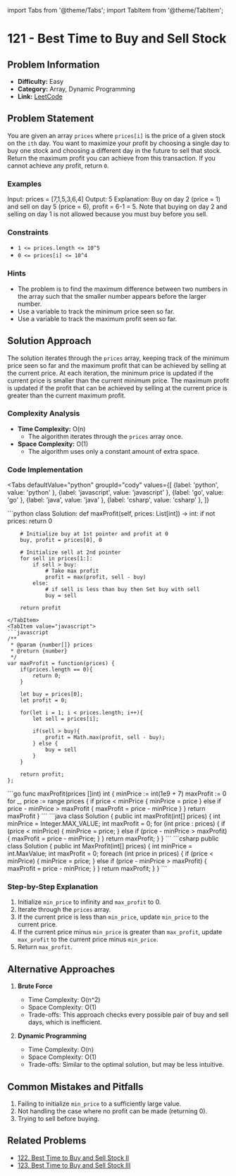 import Tabs from '@theme/Tabs';
import TabItem from '@theme/TabItem';

# 121 - Best Time to Buy and Sell Stock

## Problem Information
- **Difficulty:** Easy
- **Category:** Array, Dynamic Programming
- **Link:** [LeetCode](https://leetcode.com/problems/best-time-to-buy-and-sell-stock)

## Problem Statement
You are given an array `prices` where `prices[i]` is the price of a given stock on the `ith` day.
You want to maximize your profit by choosing a single day to buy one stock and choosing a different day in the future to sell that stock.
Return the maximum profit you can achieve from this transaction. If you cannot achieve any profit, return `0`.

### Examples
Input: prices = [7,1,5,3,6,4]
Output: 5
Explanation: Buy on day 2 (price = 1) and sell on day 5 (price = 6), profit = 6-1 = 5.
Note that buying on day 2 and selling on day 1 is not allowed because you must buy before you sell.

### Constraints
- `1 <= prices.length <= 10^5`
- `0 <= prices[i] <= 10^4`

### Hints
- The problem is to find the maximum difference between two numbers in the array such that the smaller number appears before the larger number.
- Use a variable to track the minimum price seen so far.
- Use a variable to track the maximum profit seen so far.

## Solution Approach
The solution iterates through the `prices` array, keeping track of the minimum price seen so far and the maximum profit that can be achieved by selling at the current price. At each iteration, the minimum price is updated if the current price is smaller than the current minimum price. The maximum profit is updated if the profit that can be achieved by selling at the current price is greater than the current maximum profit.

### Complexity Analysis
- **Time Complexity:** O(n)
  - The algorithm iterates through the `prices` array once.
- **Space Complexity:** O(1)
  - The algorithm uses only a constant amount of extra space.

### Code Implementation
<Tabs
  defaultValue="python"
  groupId="cody"
  values={[
    {label: 'python', value: 'python' },
    {label: 'javascript', value: 'javascript' },
    {label: 'go', value: 'go' },
    {label: 'java', value: 'java' },
    {label: 'csharp', value: 'csharp' },
  ]}
>
<TabItem value="python">
```python
class Solution:
    def maxProfit(self, prices: List[int]) -> int:
        if not prices:
            return 0
        
        # Initialize buy at 1st pointer and profit at 0
        buy, profit = prices[0], 0

        # Initialize sell at 2nd pointer
        for sell in prices[1:]:
            if sell > buy:
                # Take max profit
                profit = max(profit, sell - buy)
            else:
                # if sell is less than buy then Set buy with sell
                buy = sell

        return profit
```
</TabItem>
<TabItem value="javascript">
```javascript
/**
 * @param {number[]} prices
 * @return {number}
 */
var maxProfit = function(prices) {
    if(prices.length == 0){
        return 0;
    }

    let buy = prices[0];
    let profit = 0;

    for(let i = 1; i < prices.length; i++){
        let sell = prices[i];

        if(sell > buy){
            profit = Math.max(profit, sell - buy);
        } else {
            buy = sell
        }
    }

    return profit;
};
```
</TabItem>
<TabItem value="go">
```go
func maxProfit(prices []int) int {
    minPrice := int(1e9 + 7)
    maxProfit := 0
    for _, price := range prices {
        if price < minPrice {
            minPrice = price
        } else if price - minPrice > maxProfit {
            maxProfit = price - minPrice
        }
    }
    return maxProfit
}
```
</TabItem>
<TabItem value="java">
```java
class Solution {
    public int maxProfit(int[] prices) {
        int minPrice = Integer.MAX_VALUE;
        int maxProfit = 0;
        for (int price : prices) {
            if (price < minPrice) {
                minPrice = price;
            } else if (price - minPrice > maxProfit) {
                maxProfit = price - minPrice;
            }
        }
        return maxProfit;
    }
}
```
</TabItem>
<TabItem value="csharp">
```csharp
public class Solution {
    public int MaxProfit(int[] prices) {
        int minPrice = int.MaxValue;
        int maxProfit = 0;
        foreach (int price in prices) {
            if (price < minPrice) {
                minPrice = price;
            } else if (price - minPrice > maxProfit) {
                maxProfit = price - minPrice;
            }
        }
        return maxProfit;
    }
}
```
</TabItem>
</Tabs>

### Step-by-Step Explanation
1. Initialize `min_price` to infinity and `max_profit` to 0.
2. Iterate through the `prices` array.
3. If the current price is less than `min_price`, update `min_price` to the current price.
4. If the current price minus `min_price` is greater than `max_profit`, update `max_profit` to the current price minus `min_price`.
5. Return `max_profit`.

## Alternative Approaches
1. **Brute Force**
   - Time Complexity: O(n^2)
   - Space Complexity: O(1)
   - Trade-offs: This approach checks every possible pair of buy and sell days, which is inefficient.

2. **Dynamic Programming**
   - Time Complexity: O(n)
   - Space Complexity: O(1)
   - Trade-offs: Similar to the optimal solution, but may be less intuitive.

## Common Mistakes and Pitfalls
1. Failing to initialize `min_price` to a sufficiently large value.
2. Not handling the case where no profit can be made (returning 0).
3. Trying to sell before buying.

## Related Problems
- [122. Best Time to Buy and Sell Stock II](https://leetcode.com/problems/best-time-to-buy-and-sell-stock-ii/)
- [123. Best Time to Buy and Sell Stock III](https://leetcode.com/problems/best-time-to-buy-and-sell-stock-iii/)
